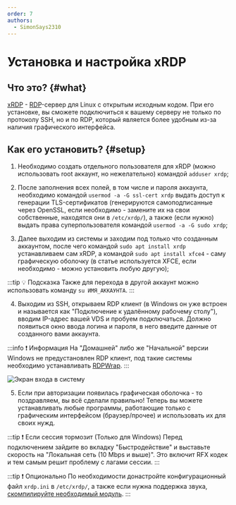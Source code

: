 ```yaml
---
order: 7
authors:
  - SimonSays2310
---
```


# Установка и настройка xRDP

## Что это? {#what}

[xRDP](https://www.xrdp.org/) - [RDP](https://ru.wikipedia.org/wiki/Remote_Desktop_Protocol)-сервер для Linux с открытым исходным кодом. При его установке, вы сможете подключиться к вашему серверу не только по протоколу SSH, но и по RDP, который является более удобным из-за наличия графического интерфейса.

## Как его установить? {#setup}

1. Необходимо создать отдельного пользователя для xRDP (можно использовать root аккаунт, но нежелательно) командой `adduser xrdp`;

2. После заполнения всех полей, в том числе и пароля аккаунта, необходимо командой `usermod -a -G ssl-cert xrdp` выдать доступ к генерации TLS-сертификатов (генерируются самоподписанные через OpenSSL, если необходимо - замените их на свои собственные, находятся они в `/etc/xrdp/`), а также (если нужно) выдать права суперпользователя командой `usermod -a -G sudo xrdp`;

3. Далее выходим из системы и заходим под только что созданным аккаунтом, после чего командой `sudo apt install xrdp` устанавливаем сам xRDP, а командой `sudo apt install xfce4` - саму графическую оболочку (в статье используется XFCE, если необходимо - можно установить любую другую);

:::tip :bulb: Подсказка
Также для перехода в другой аккаунт можно использовать команду `su ИМЯ_АККАУНТА`.
:::

4. Выходим из SSH, открываем RDP клиент (в Windows он уже встроен и называется как "Подключение к удалённому рабочему столу"), вводим IP-адрес вашей VDS и пробуем подключаться. Должно появиться окно ввода логина и пароля, в него введите данные от созданного вами аккаунта.

:::info :exclamation: Информация
На "Домашней" либо же "Начальной" версии Windows не предустановлен RDP клиент, под такие системы необходимо устанавливать [RDPWrap](https://github.com/stascorp/rdpwrap).
:::

![Экран входа в систему](/vds/xrdp/1.png)

5. Если при авторизации появилась графическая оболочка - то поздравляем, вы всё сделали правильно! Теперь вы можете устанавливать любые программы, работающие только с графическим интерфейсом (браузер/прочее) и использовать их для своих нужд.

:::tip :exclamation: Если сессия тормозит (Только для Windows)
Перед подключением зайдите во вкладку "Быстродействие" и выставьте скорость на "Локальная сеть (10 Mbps и выше)". Это включит RFX кодек и тем самым решит проблему с лагами сессии.
:::

:::tip :exclamation: Опционально
По необходимости донастройте конфигурационный файл `xrdp.ini` в `/etc/xrdp/`, а также если нужна поддержка звука, [скомпилируйте необходимый модуль](/vds/xrdpsound).
:::
